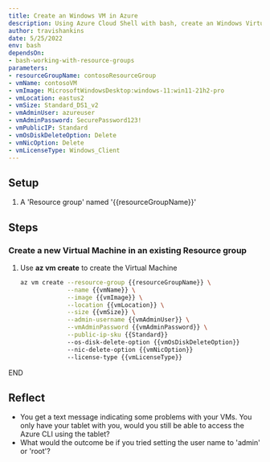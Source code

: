 ```yaml
---
title: Create an Windows VM in Azure
description: Using Azure Cloud Shell with bash, create an Windows Virtual Machine in Azure
author: travishankins
date: 5/25/2022
env: bash
dependsOn:
- bash-working-with-resource-groups
parameters:
- resourceGroupName: contosoResourceGroup
- vmName: contosoVM
- vmImage: MicrosoftWindowsDesktop:windows-11:win11-21h2-pro
- vmLocation: eastus2
- vmSize: Standard_DS1_v2
- vmAdminUser: azureuser
- vmAdminPassword: SecurePassword123!
- vmPublicIP: Standard
- vmOsDiskDeleteOption: Delete
- vmNicOption: Delete
- vmLicenseType: Windows_Client
---
```


## Setup

1. A 'Resource group' named '{{resourceGroupName}}'

## Steps

### Create a new Virtual Machine in an existing Resource group

1. Use **az vm create** to create the Virtual Machine

   ```bash
   az vm create --resource-group {{resourceGroupName}} \
                --name {{vmName}} \
                --image {{vmImage}} \
                --location {{vmLocation}} \
                --size {{vmSize}} \
                --admin-username {{vmAdminUser}} \
                --vmAdminPassword {{vmAdminPassword}} \
                --public-ip-sku {{Standard}}
                --os-disk-delete-option {{vmOsDiskDeleteOption}}
                --nic-delete-option {{vmNicOption}}
                --license-type {{vmLicenseType}}
   ```
END

## Reflect

- You get a text message indicating some problems with your VMs. You only have your tablet with you, would you still be able to access the Azure CLI using the tablet?
- What would the outcome be if you tried setting the user name to 'admin' or 'root'?
